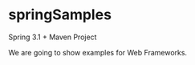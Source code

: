 springSamples
=============

Spring 3.1 + Maven Project

We are going to show examples for Web Frameworks. 
